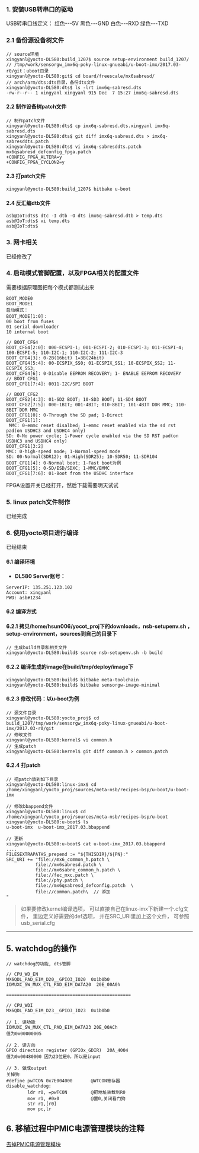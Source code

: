 ### 1. 安装USB转串口的驱动
USB转串口线定义：
红色---5V
黑色---GND
白色---RXD
绿色---TXD

### 2.1 备份源设备树文件
```
// source环境
xingyanl@yocto-DL580:build_1207$ source setup-environment build_1207/
// /tmp/work/sensorgw_imx6q-poky-linux-gnueabi/u-boot-imx/2017.03-r0/git：uboot目录
xingyanl@yocto-DL580:git$ cd board/freescale/mx6sabresd/
// arch/arm/dts:dts目录，备份dts文件
xingyanl@yocto-DL580:dts$ ls -lrt imx6q-sabresd.dts
-rw-r--r-- 1 xingyanl xingyanl 915 Dec  7 15:27 imx6q-sabresd.dts
```

#### 2.2 制作设备树patch文件
```
// 制作patch文件
xingyanl@yocto-DL580:dts$ cp imx6q-sabresd.dts.xingyanl imx6q-sabresd.dts
xingyanl@yocto-DL580:dts$ git diff imx6q-sabresd.dts > imx6q-sabresddts.patch
xingyanl@yocto-DL580:dts$ vi imx6q-sabresddts.patch
mx6qsabresd_defconfig_fpga.patch
+CONFIG_FPGA_ALTERA=y
+CONFIG_FPGA_CYCLON2=y
```

#### 2.3 打patch文件
```
xingyanl@yocto-DL580:build_1207$ bitbake u-boot
```
#### 2.4 反汇编dtb文件
```
asb@IoT:dts$ dtc -I dtb -O dts imx6q-sabresd.dtb > temp.dts  
asb@IoT:dts$ vi temp.dts
asb@IoT:dts$
```

### 3. 网卡相关
已经修改了

### 4. 启动模式管脚配置，以及FPGA相关的配置文件
需要根据原理图把每个模式都测试出来
```
BOOT_MODE0
BOOT_MODE1
启动模式：
BOOT_MODE[1:0]：
00 boot from fuses
01 serial downloader
10 internal boot
```


```
// BOOT_CFG4
BOOT_CFG4[2:0]: 000-ECSPI-1; 001-ECSPI-2; 010-ECSPI-3; 011-ECSPI-4; 100-ECSPI-5; 110-I2C-1; 110-I2C-2; 111-I2C-3
BOOT_CFG4[3]: 0-2B(16bit) 1=3B(24bit)
BOOT_CFG4[5:4]: 00-ECSPIX_SS0; 01-ECSPIX_SS1; 10-ECSPIX_SS2; 11-ECSPIX_SS3;
BOOT_CFG4[6]: 0-Disable EEPROM RECOVERY; 1- ENABLE EEPROM RECOVERY
// BOOT_CFG1
BOOT_CFG1[7:4]: 0011-I2C/SPI BOOT

// BOOT_CFG2
BOOT_CFG2[4:3]: 01-SD2 BOOT; 10-SD3 BOOT; 11-SD4 BOOT
BOOT_CFG2[7:5]: 000-1BIT; 001-4BIT; 010-8BIT; 101-4BIT DDR MMC; 110-8BIT DDR MMC
BOOT_CFG1[0]: 0-Through the SD pad; 1-Direct
BOOT_CFG1[1]:
 MMC: 0-emmc reset disalbed; 1-emmc reset enabled via the sd rst pad(on USDHC3 and USDHC4 only)
SD: 0-No power cycle; 1-Power cycle enabled via the SD RST pad(on USDHC3 and USDHC4 only)
BOOT_CFG1[3:2]
MMC: 0-high-speed mode; 1-Normal-speed mode
SD: 00-Normal(SDR12); 01-High(SDR25); 10-SDR50; 11-SDR104
BOOT_CFG1[4]: 0-Normal boot; 1-Fast boot为例
BOOT_CFG1[5]: 0-SD/ESD/SDXC; 1-MMC/EMMC
BOOT_CFG1[7:6]: 01-Boot from the USDHC interface
```



FPGA设置开关已经打开，然后下载需要明天试试
### 5. linux patch文件制作
已经完成

### 6. 使用yocto项目进行编译
已经结束

#### 6.1 编译环境
+ **DL580 Server账号：**

```
ServerIP: 135.251.123.102
Account: xingyanl
PWD: asb#1234
```

#### 6.2 编译方式
#### 6.2.1 拷贝/home/hsun006/yocot_proj下的downloads，nsb-setupenv.sh ，setup-environment，sources到自己的目录下


```
// 生成build目录和相关文件
xingyanl@yocto-DL580:build$ source nsb-setupenv.sh -b build
```

#### 6.2.2 编译生成的image在build/tmp/deploy/image下

```
xingyanl@yocto-DL580:build$ bitbake meta-toolchain        
xingyanl@yocto-DL580:build$ bitbake sensorgw-image-minimal
```

#### 6.2.3 修改代码：以u-boot为例
```
// 源文件目录
xingyanl@yocto-DL580:yocto_proj$ cd build_1207/tmp/work/sensorgw_imx6q-poky-linux-gnueabi/u-boot-imx/2017.03-r0/git
// 修改文件
xingyanl@yocto-DL580:kernel$ vi common.h
// 生成patch
xingyanl@yocto-DL580:kernel$ git diff common.h > common.patch
```

#### 6.2.4 打patch
```
// 把patch放到如下目录
xingyanl@yocto-DL580:linux-imx$ cd /home/xingyanl/yocto_proj/sources/meta-nsb/recipes-bsp/u-boot/u-boot-imx

// 修改bbappend文件
xingyanl@yocto-DL580:linux$ cd  /home/xingyanl/yocto_proj/sources/meta-nsb/recipes-bsp/u-boot
xingyanl@yocto-DL580:u-boot$ ls
u-boot-imx  u-boot-imx_2017.03.bbappend

// 更新
xingyanl@yocto-DL580:u-boot$ cat u-boot-imx_2017.03.bbappend
....
FILESEXTRAPATHS_prepend := "${THISDIR}/${PN}:"
SRC_URI += "file://mx6_common_h.patch \
           file://mx6sabresd.patch \
           file://mx6sabre_common_h.patch \
           file://fec_mxc.patch \
           file://phy.patch \
           file://mx6qsabresd_defconfig.patch  \
           file://common.patch\  // 添加
"
```

> 如果要修改kernel编译选项， 可以直接自己在linux-imx下新建一个.cfg文件， 里边定义好需要的def选项， 并在SRC_URI里加上这个文件， 可参照usb_serial.cfg





------
## 5. watchdog的操作
```
// watchdog的功能, dts管脚

// CPU_WD_EN
MX6QDL_PAD_EIM_D20__GPIO3_IO20	0x1b0b0
IOMUXC_SW_MUX_CTL_PAD_EIM_DATA20  20E_00A0h

===============================================

// CPU_WDI
MX6QDL_PAD_EIM_D23__GPIO3_IO23	0x1b0b0

// 1. 读功能
IOMUXC_SW_MUX_CTL_PAD_EIM_DATA23 20E_00ACh
值为0x00000005

// 2. 读方向
GPIO direction register (GPIOx_GDIR)  20A_4004
值为0x00480000 因为23位是0，所以是input

// 3. 做成output
关掉狗
#define pwTCON 0x7E004000       @WTCON寄存器
disable_watchdog: 
        ldr r0, =pwTCON         @把地址装载到R0
        mov r1, #0x0            @置0,关闭看门狗
        str r1,[r0]     
        mov pc,lr

```
## 6. 移植过程中PMIC电源管理模块的注释
[去掉PMIC电源管理模块](http://blog.csdn.net/haly321/article/details/70244527)